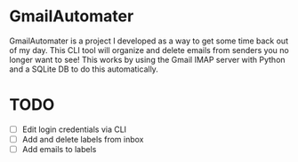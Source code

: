 # GmailAutomater

GmailAutomater is a project I developed as a way to get some time back out of my day. This CLI tool will organize and delete emails from senders you no longer want to see!
This works by using the Gmail IMAP server with Python and a SQLite DB to do this automatically.

# TODO

- [ ] Edit login credentials via CLI
- [ ] Add and delete labels from inbox
- [ ] Add emails to labels
